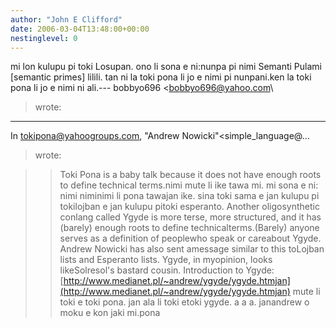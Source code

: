 ```yaml
---
author: "John E Clifford"
date: 2006-03-04T13:48:00+00:00
nestinglevel: 0
---
```

mi lon kulupu pi toki Losupan. ono li sona e ni:nunpa pi nimi Semanti Pulami \[semantic primes\] lilili. tan ni la toki pona li jo e nimi pi nunpani.ken la toki pona li jo e nimi ni ali.---
 bobbyo696 <[bobbyo696@yahoo.com](mailto://bobbyo696@yahoo.com)\
> wrote:
------------------------------------
 In [tokipona@yahoogroups.com](mailto://tokipona@yahoogroups.com), "Andrew Nowicki"<simple\_language@...
> wrote:

>> Toki Pona is a baby talk because it does not
> have enough roots to define technical terms.nimi mute li ike tawa mi. mi sona e ni: nimi niminimi li pona tawajan ike. sina toki sama e jan kulupu pi tokilojban e jan kulupu pitoki esperanto.
>> Another oligosynthetic conlang called Ygyde
> is more terse, more structured, and it has
> (barely) enough roots to define technicalterms.(Barely) anyone serves as a definition of peoplewho speak or careabout Ygyde. Andrew Nowicki has also sent amessage similar to this toLojban lists and Esperanto lists. Ygyde, in myopinion, looks likeSolresol's bastard cousin.
>> Introduction to Ygyde:
> [http://www.medianet.pl/~andrew/ygyde/ygyde.htmjan](http://www.medianet.pl/~andrew/ygyde/ygyde.htmjan) mute li toki e toki pona. jan ala li toki etoki ygyde. a a a. janandrew o moku e kon jaki mi.pona